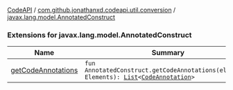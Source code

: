 [CodeAPI](../../index.md) / [com.github.jonathanxd.codeapi.util.conversion](../index.md) / [javax.lang.model.AnnotatedConstruct](.)

### Extensions for javax.lang.model.AnnotatedConstruct

| Name | Summary |
|---|---|
| [getCodeAnnotations](get-code-annotations.md) | `fun AnnotatedConstruct.getCodeAnnotations(elements: Elements): `[`List`](https://kotlinlang.org/api/latest/jvm/stdlib/kotlin.collections/-list/index.html)`<`[`CodeAnnotation`](../../com.github.jonathanxd.codeapi.base/-code-annotation.md)`>` |
